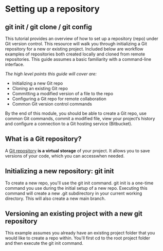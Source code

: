 # Setting up a repository
## git init / git clone / git config

This tutorial provides an overview of how to set up a repository (repo) under Git version control. This resource will walk you through initializing a Git repository for a new or existing project. Included below are workflow examples of repositories both created locally and cloned from remote repositories. This guide assumes a basic familiarity with a command-line interface.

*The high level points this guide will cover are:*

- Initializing a new Git repo
- Cloning an existing Git repo
- Committing a modified version of a file to the repo
- Configuring a Git repo for remote collaboration
- Common Git version control commands

By the end of this module, you should be able to create a Git repo, use common Git commands, commit a modified file, view your project’s history and configure a connection to a Git hosting service (Bitbucket).

## What is a Git repository? 

A [Git repository](https://bitbucket.org/product/code-repository) **is a virtual storage** of your project. It allows you to save versions of your code, which you can accesswhen needed.

## Initializing a new repository: git init

To create a new repo, you'll use the git init command. git init is a one-time command you use during the initial setup of a new repo. Executing this command will create a new .git subdirectory in your current working directory. This will also create a new main branch.

## Versioning an existing project with a new git repository

This example assumes you already have an existing project folder that you would like to create a repo within. You'll first cd to the root project folder and then execute the git init command.
